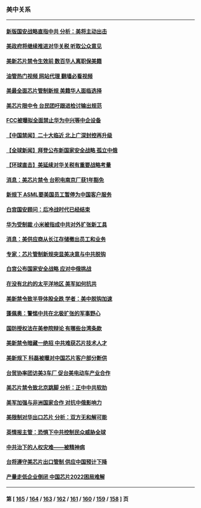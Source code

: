 ### 美中关系
---
#### [新版国安战略直指中共 分析：美将主动出击](../../pages/nf1412576/n13844931.md?10141245) 
#### [美政府将继续推进对华关税 听取公众意见](../../pages/nf1412576/n13844942.md?10141245) 
#### [美新芯片禁令生效前 数百华人离职保美籍](../../pages/nf1412576/n13844644.md?10141245) 
#### [油管热门视频 网站代理 翻墙必看视频](http://209.222.30.114:81/youtube.html?10141245)
#### [美最全面芯片管制新规 美籍华人面临选择](../../pages/nf1412576/n13844763.md?10141245) 
#### [美芯片限中令 台民团吁跟进检讨输出规范](../../pages/nf1412576/n13844572.md?10141245) 
#### [FCC被曝拟全面禁止华为中兴等中企设备](../../pages/nf1412576/n13844686.md?10141245) 
#### [【中国禁闻】二十大临近 北上广深封控再升级](../../pages/nf1412576/n13844488.md?10141245) 
#### [【全球新闻】拜登公布新国家安全战略 孤立中俄](../../pages/nf1412576/n13844471.md?10141245) 
#### [【环球直击】美延续对华关税有重要战略考量](../../pages/nf1412576/n13843995.md?10141245) 
#### [消息：美芯片禁令 台积电南京厂获1年豁免](../../pages/nf1412576/n13844273.md?10141245) 
#### [新规下 ASML要美国员工暂停为中国客户服务](../../pages/nf1412576/n13844245.md?10141245) 
#### [白宫国安顾问：后冷战时代已经结束](../../pages/nf1412576/n13844203.md?10141245) 
#### [华为受制裁 小米被指成中共对外扩张新工具](../../pages/nf1412576/n13844067.md?10141245) 
#### [消息：美供应商从长江存储撤出员工和业务](../../pages/nf1412576/n13844051.md?10141245) 
#### [专家：芯片管制新规突显美决意与中共脱钩](../../pages/nf1412576/n13844063.md?10141245) 
#### [白宫公布国家安全战略 应对中俄挑战](../../pages/nf1412576/n13844037.md?10141245) 
#### [在没有北约的太平洋地区 美军如何抗共](../../pages/nf1412576/n13844004.md?10141245) 
#### [美新禁令致半导体股全跌 学者：美中脱钩加速](../../pages/nf1412576/n13843912.md?10141245) 
#### [蓬佩奥：警惕中共在北极扩张的军事野心](../../pages/nf1412576/n13843705.md?10141245) 
#### [国防授权法在美参院辩论 有哪些台湾条款](../../pages/nf1412576/n13843343.md?10141245) 
#### [美新禁令暗藏一绝招 中共难获芯片技术人才](../../pages/nf1412576/n13843315.md?10141245) 
#### [美新规下 科磊被曝对中国芯片客户部分断供](../../pages/nf1412576/n13843301.md?10141245) 
#### [台贸协率团访美3车厂 促台美电动车产业合作](../../pages/nf1412576/n13843082.md?10141245) 
#### [美芯片禁令致北京跳脚 分析：正中中共软肋](../../pages/nf1412576/n13842974.md?10141245) 
#### [美军加强与非洲国家合作 对抗中俄影响力](../../pages/nf1412576/n13842976.md?10141245) 
#### [美限制对华出口芯片 分析：双方无和解可能](../../pages/nf1412576/n13842647.md?10141245) 
#### [英情报主管：恐惧下中共控制民众威胁全球](../../pages/nf1412576/n13842699.md?10141245) 
#### [中共治下的人权灾难——被精神病](../../pages/nf1412576/n13842138.md?10141245) 
#### [台将遵守美芯片出口管制 供应中国预计下降](../../pages/nf1412576/n13842213.md?10141245) 
#### [产量走低企业倒闭 中国芯片2022困局难解](../../pages/nf1412576/n13842222.md?10141245) 

---
#### 第 [ [165](./165.md?10141245) / [164](./164.md?10141245) / [163](./163.md?10141245) / [162](./162.md?10141245) / [161](./161.md?10141245) / [160](./160.md?10141245) / [159](./159.md?10141245) / [158](./158.md?10141245) ] 页
